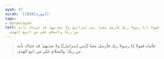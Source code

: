 ```yaml
---
ayah: 47
surah: '[[020|سورة]]'
tags:
- quran/ayah
text: فأتياه فقولا إنا رسولا ربك فأرسل معنا بني إسرائيل ولا تعذبهم ۖ قد جئناك بآية
  من ربك ۖ والسلام على من اتبع الهدى
---
```

> فأتياه فقولا إنا رسولا ربك فأرسل معنا [[بني إسرائيل]] ولا تعذبهم ۖ قد جئناك بآية من ربك ۖ والسلام على من اتبع الهدى
